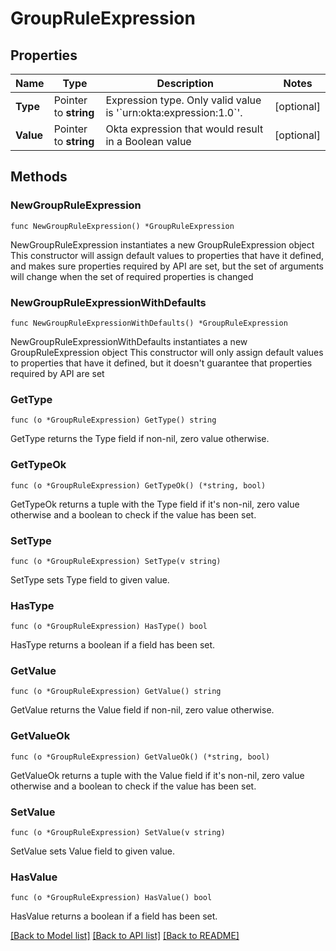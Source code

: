 # GroupRuleExpression

## Properties

Name | Type | Description | Notes
------------ | ------------- | ------------- | -------------
**Type** | Pointer to **string** | Expression type. Only valid value is &#39;&#x60;urn:okta:expression:1.0&#x60;&#39;. | [optional] 
**Value** | Pointer to **string** | Okta expression that would result in a Boolean value | [optional] 

## Methods

### NewGroupRuleExpression

`func NewGroupRuleExpression() *GroupRuleExpression`

NewGroupRuleExpression instantiates a new GroupRuleExpression object
This constructor will assign default values to properties that have it defined,
and makes sure properties required by API are set, but the set of arguments
will change when the set of required properties is changed

### NewGroupRuleExpressionWithDefaults

`func NewGroupRuleExpressionWithDefaults() *GroupRuleExpression`

NewGroupRuleExpressionWithDefaults instantiates a new GroupRuleExpression object
This constructor will only assign default values to properties that have it defined,
but it doesn't guarantee that properties required by API are set

### GetType

`func (o *GroupRuleExpression) GetType() string`

GetType returns the Type field if non-nil, zero value otherwise.

### GetTypeOk

`func (o *GroupRuleExpression) GetTypeOk() (*string, bool)`

GetTypeOk returns a tuple with the Type field if it's non-nil, zero value otherwise
and a boolean to check if the value has been set.

### SetType

`func (o *GroupRuleExpression) SetType(v string)`

SetType sets Type field to given value.

### HasType

`func (o *GroupRuleExpression) HasType() bool`

HasType returns a boolean if a field has been set.

### GetValue

`func (o *GroupRuleExpression) GetValue() string`

GetValue returns the Value field if non-nil, zero value otherwise.

### GetValueOk

`func (o *GroupRuleExpression) GetValueOk() (*string, bool)`

GetValueOk returns a tuple with the Value field if it's non-nil, zero value otherwise
and a boolean to check if the value has been set.

### SetValue

`func (o *GroupRuleExpression) SetValue(v string)`

SetValue sets Value field to given value.

### HasValue

`func (o *GroupRuleExpression) HasValue() bool`

HasValue returns a boolean if a field has been set.


[[Back to Model list]](../README.md#documentation-for-models) [[Back to API list]](../README.md#documentation-for-api-endpoints) [[Back to README]](../README.md)



